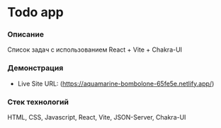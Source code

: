 # Todo app
 
### Описание

Список задач с использованием React + Vite + Chakra-UI
### Демонстрация

- Live Site URL: (https://aquamarine-bombolone-65fe5e.netlify.app/)

### Стек технологий

HTML,
CSS,
Javascript,
React,
Vite,
JSON-Server,
Chakra-UI
